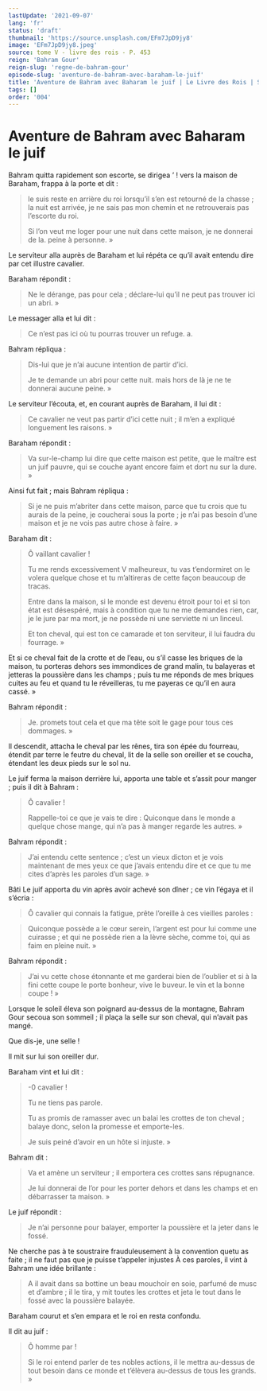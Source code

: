 ```yaml
---
lastUpdate: '2021-09-07'
lang: 'fr'
status: 'draft'
thumbnail: 'https://source.unsplash.com/EFm7JpD9jy8'
image: 'EFm7JpD9jy8.jpeg'
source: tome V - livre des rois - P. 453
reign: 'Bahram Gour'
reign-slug: 'regne-de-bahram-gour'
episode-slug: 'aventure-de-bahram-avec-baraham-le-juif'
title: 'Aventure de Bahram avec Baharam le juif | Le Livre des Rois | Shâhnâmeh'
tags: []
order: '004'
---
```


<!-- LTeX: language=fr -->

# Aventure de Bahram avec Baharam le juif

Bahram quitta rapidement son escorte, se dirigea
’ !
vers la maison de Baraham, frappa à la porte et dit :

> le suis reste en arrière du roi lorsqu’il s’en est retourné de la chasse ; la nuit est arrivée, je ne sais pas mon chemin et ne retrouverais pas l’escorte du roi.
>
> Si l’on veut me loger pour une nuit dans cette maison, je ne donnerai de la. peine à personne. »

Le serviteur alla auprès de Baraham et lui répéta ce qu’il avait entendu dire par cet illustre cavalier.

Baraham répondit :

> Ne le dérange, pas pour cela ; déclare-lui qu’il ne peut pas trouver ici un abri. »

Le messager alla et lui dit :

> Ce n’est pas ici où tu pourras trouver un refuge. a.

Bahram répliqua :

> Dis-lui que je n’ai aucune intention de partir d’ici.
>
> Je te demande un abri pour cette nuit. mais hors de là je ne te donnerai aucune peine. »

Le serviteur l’écouta, et, en courant auprès de Baraham, il lui dit :

> Ce cavalier ne veut pas partir d’ici cette nuit ; il m’en a expliqué longuement les raisons. »

Baraham répondit :

> Va sur-le-champ lui dire que cette maison est petite, que le maître est un juif pauvre, qui se couche ayant encore faim et dort nu sur la dure. »

Ainsi fut fait ; mais Bahram répliqua :

> Si je ne puis m’abriter dans cette maison, parce que tu crois que tu aurais de la peine, je coucherai sous la porte ; je n’ai pas besoin d’une maison et je ne vois pas autre chose à faire. »

Baraham dit :

> Ô vaillant cavalier !
>
> Tu me rends excessivement V malheureux, tu vas t’endormiret on le volera quelque chose et tu m’altireras de cette façon beaucoup de tracas.
>
> Entre dans la maison, si le monde est devenu étroit pour toi et si ton état est désespéré, mais à condition que tu ne me demandes rien, car, je le jure par ma mort, je ne possède ni une serviette ni un linceul.
>
> Et ton cheval, qui est ton ce camarade et ton serviteur, il lui faudra du fourrage. »

Et si ce cheval fait de la crotte et de l’eau, ou s’il casse les briques de la maison, tu porteras dehors ses immondices de grand malin, tu balayeras et jetteras la poussière dans les champs ; puis tu me réponds de mes briques cuites au feu et quand tu le réveilleras, tu me payeras ce qu’il en aura cassé. »

Bahram répondit :

> Je. promets tout cela et que ma tête soit le gage pour tous ces dommages. »

Il descendit, attacha le cheval par les rênes, tira son épée du fourreau, étendit par terre le feutre du cheval, lit de la selle son oreiller et se coucha, étendant les deux pieds sur le sol nu.

Le juif ferma la maison derrière lui, apporta une table et s’assit pour manger ; puis il dit à Bahram :

> Ô cavalier !
>
> Rappelle-toi ce que je vais te dire : Quiconque dans le monde a quelque chose mange, qui n’a pas à manger regarde les autres. »

Bahram répondit :

> J’ai entendu cette sentence ; c’est un vieux dicton et je vois maintenant de mes yeux ce que j’avais entendu dire et ce que tu me cites d’après les paroles d’un sage. »

Bâti
Le juif apporta du vin après avoir achevé son dîner ; ce vin l’égaya et il s’écria :

> Ô cavalier qui connais la fatigue, prête l’oreille à ces vieilles paroles :

> Quiconque possède a le cœur serein, l’argent est pour lui comme une cuirasse ; et qui ne possède rien a la lèvre sèche, comme toi, qui as faim en pleine nuit. »

Bahram répondit :

> J’ai vu cette chose étonnante et me garderai bien de l’oublier et si à la fini cette coupe le porte bonheur, vive le buveur. le vin et la bonne coupe ! »

Lorsque le soleil éleva son poignard au-dessus de la montagne, Bahram Gour secoua son sommeil ; il plaça la selle sur son cheval, qui n’avait pas mangé.

Que dis-je, une selle !

Il mit sur lui son oreiller dur.

Baraham vint et lui dit :

> -0 cavalier !
>
> Tu ne tiens pas parole.
>
> Tu as promis de ramasser avec un balai les crottes de ton cheval ; balaye donc, selon la promesse et emporte-les.
>
> Je suis peiné d’avoir en un hôte si injuste. »

Bahram dit :

> Va et amène un serviteur ; il emportera ces crottes sans répugnance.
>
> Je lui donnerai de l’or pour les porter dehors et dans les champs et en débarrasser ta maison. »

Le juif répondit :

> Je n’ai personne pour balayer, emporter la poussière et la jeter dans le fossé.

Ne cherche pas à te soustraire frauduleusement à la convention quetu as faite ; il ne faut pas que je puisse t’appeler injustes À ces paroles, il vint à Bahram une idée brillante :

> A il avait dans sa bottine un beau mouchoir en soie, parfumé de musc et d’ambre ; il le tira, y mit toutes les crottes et jeta le tout dans le fossé avec la poussière balayée.

Baraham courut et s’en empara et le roi en resta confondu.

Il dit au juif :

> Ô homme par !
>
> Si le roi entend parler de tes nobles actions, il le mettra au-dessus de tout besoin dans ce monde et t’élèvera au-dessus de tous les grands. »
